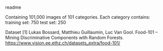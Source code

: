 readme


Containing 101,000 images of 101 categories.
Each category contains:
training set: 750 
test set: 250


Dataset
[1] Lukas Bossard, Matthieu Guillaumin, Luc Van Gool. Food-101 – Mining Discriminative Components with Random Forests. https://www.vision.ee.ethz.ch/datasets_extra/food-101/
